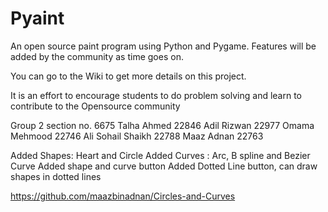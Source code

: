 # Pyaint
An open source paint program using Python and Pygame. Features will be added by the community as time goes on.

You can go to the Wiki to get more details on this project.

It is an effort to encourage students to do problem solving and learn to contribute to the Opensource community

Group 2 section no. 6675
Talha Ahmed 22846
Adil Rizwan 22977
Omama Mehmood 22746
Ali Sohail Shaikh 22788
Maaz Adnan 22763

Added Shapes: Heart and Circle
Added Curves : Arc, B spline and Bezier Curve
Added shape and curve button
Added Dotted Line button, can draw shapes in dotted lines

https://github.com/maazbinadnan/Circles-and-Curves